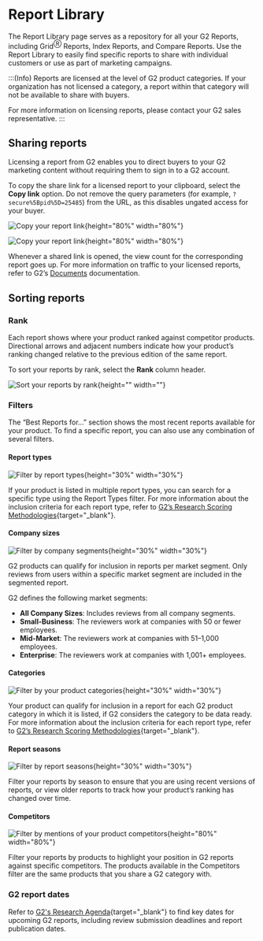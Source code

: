 <!-- aaf4dbea-30e8-4487-9f18-5e33de2f95e4 -->

# Report Library

The Report Library page serves as a repository for all your G2 Reports, including Grid<sup>Ⓡ</sup> Reports, Index Reports, and Compare Reports. Use the Report Library to easily find specific reports to share with individual customers or use as part of marketing campaigns.

:::(Info)
Reports are licensed at the level of G2 product categories. If your organization has not licensed a category, a report within that category will not be available to share with buyers.

For more information on licensing reports, please contact your G2 sales representative.
:::

## Sharing reports
Licensing a report from G2 enables you to direct buyers to your G2 marketing content without requiring them to sign in to a G2 account. 

To copy the share link for a licensed report to your clipboard, select the **Copy link** option. Do not remove the query parameters (for example, ```?secure%5Bpid%5D=25485```) from the URL, as this disables ungated access for your buyer.

![Copy your report link](https://github.com/g2-documentation/images/blob/main/reportlibrary-copylink1.jpg?raw=true){height="80%" width="80%"}

![Copy your report link](https://github.com/g2-documentation/images/blob/main/reportlibrary-copylink2.jpg?raw=true){height="80%" width="80%"}

Whenever a shared link is opened, the view count for the corresponding report goes up. For more information on traffic to your licensed reports, refer to G2’s [Documents](https://documentation.g2.com/docs/documents) documentation.

## Sorting reports

### Rank
Each report shows where your product ranked against competitor products. Directional arrows and adjacent numbers indicate how your product’s ranking changed relative to the previous edition of the same report.

To sort your reports by rank, select the **Rank** column header.

![Sort your reports by rank](https://github.com/g2-documentation/images/blob/main/reportlibrary-ranksort.gif?raw=true){height="" width=""}

### Filters
The “Best Reports for…” section shows the most recent reports available for your product. To find a specific report, you can also use any combination of several filters.

#### Report types
![Filter by report types](https://github.com/g2-documentation/images/blob/main/reportlibrary-typesfilter.jpg?raw=true){height="30%" width="30%"}

If your product is listed in multiple report types, you can search for a specific type using the Report Types filter. For more information about the inclusion criteria for each report type, refer to [G2’s Research Scoring Methodologies](https://research.g2.com/methodology/scoring){target="_blank"}.


#### Company sizes
![Filter by company segments](https://github.com/g2-documentation/images/blob/main/reportlibrary-segmentfilter.jpg?raw=true){height="30%" width="30%"}

G2 products can qualify for inclusion in reports per market segment. Only reviews from users within a specific market segment are included in the segmented report.

G2 defines the following market segments:

* **All Company Sizes**: Includes reviews from all company segments.
* **Small-Business**: The reviewers work at companies with 50 or fewer employees.
* **Mid-Market**: The reviewers work at companies with 51–1,000 employees.
* **Enterprise**: The reviewers work at companies with 1,001+ employees.

#### Categories
![Filter by your product categories](https://github.com/g2-documentation/images/blob/main/reportlibrary-categoriesfilter.jpg?raw=true){height="30%" width="30%"}

Your product can qualify for inclusion in a report for each G2 product category in which it is listed, if G2 considers the category to be data ready. For more information about the inclusion criteria for each report type, refer to [G2’s Research Scoring Methodologies](https://research.g2.com/methodology/scoring){target="_blank"}.

#### Report seasons
![Filter by report seasons](https://github.com/g2-documentation/images/blob/main/reportlibrary-seasonsfilter.jpg?raw=true){height="30%" width="30%"}

Filter your reports by season to ensure that you are using recent versions of reports, or view older reports to track how your product’s ranking has changed over time.

#### Competitors
![Filter by mentions of your product competitors](https://github.com/g2-documentation/images/blob/main/reportlibrary-competitorsfilter.gif?raw=true){height="80%" width="80%"}

Filter your reports by products to highlight your position in G2 reports against specific competitors. The products available in the Competitors filter are the same products that you share a G2 category with.

### G2 report dates
Refer to [G2's Research Agenda](https://research.g2.com/methodology/research-agenda){target="_blank"} to find key dates for upcoming G2 reports, including review submission deadlines and report publication dates.